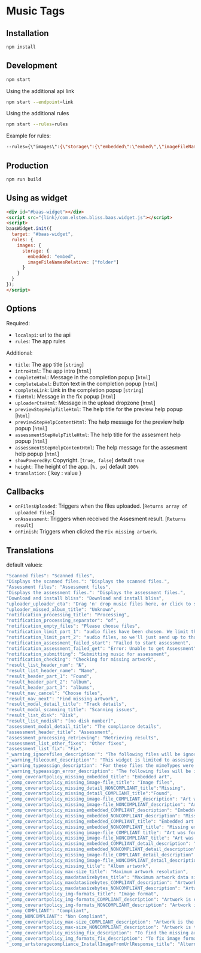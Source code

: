# Music Tags

## Installation

```bash
npm install
```

## Development

```bash
npm start
```

Using the additional api link

```bash
npm start --endpoint=link
```

Using the additional rules

```bash
npm start --rules=rules
```

Example for rules:

```bash
--rules={\"images\":{\"storage\":{\"embedded\":\"embed\",\"imageFileNamesRelative\":[\"folder\"]},\"maxHeight\":900,\"maxWidth\":900,\"maxDataSizeBytes\":600000,\"permittedFormats\":[\"jpeg\"]}}
```

## Production

```bash
npm run build
```

## Using as widget

```html
<div id="#baas-widget"></div>
<script src="{link}/com.elsten.bliss.baas.widget.js"></script>
<script>
baasWidget.init({
  target: "#baas-widget",
  rules: {
    images: {
      storage: {
        embedded: "embed",
        imageFileNamesRelative: ["folder"]
      }
    }
  }
});
</script>
```

## Options

Required:

*   `localapi`: url to the api
*   `rules`: The app rules

Additional:

*   `title`: The app title [`string`]
*   `introHtml`: The app intro [`html`]
*   `completeHtml`: Message in the completion popup [`html`]
*   `completeLabel`: Button text in the completion popup [`html`]
*   `completeLink`: Link in the completion popup [`string`]
*   `fixHtml`: Message in the fix popup [`html`]
*   `uploaderCtaHtml`: Message in the upload dropzone [`html`]
*   `previewStepHelpTitleHtml`: The help title for the preview help popup [`html`]
*   `previewStepHelpContentHtml`: The help message for the preview help popup [`html`]
*   `assessmentStepHelpTitleHtml`: The help title for the assesment help popup [`html`]
*   `assessmentStepHelpContentHtml`: The help message for the assesment help popup [`html`]
*   `showPoweredBy`: Copyright. [`true, false`] default `true`
*   `height`: The height of the app. [`%, px`] default `100%`
*   `translation`: { key : value }

## Callbacks

*   `onFilesUploaded`: Triggers when the files uploaded. [`Returns array of uploaded files`]
*   `onAssessment`: Triggers when received the Assesment result. [`Returns result`]
*   `onFinish`: Triggers when clicked the `Fix missing artwork`.

## Translations

default values:

```javascript
"Scanned files": "Scanned files",
"Displays the scanned files.": "Displays the scanned files.",
"Assessment files": "Assessment files",
"Displays the assessment files.": "Displays the assessment files.",
"Download and install bliss": "Download and install bliss",
"uploader_uploader_cta": "Drag 'n' drop music files here, or click to select",
"uploader_missed_album_title": "Unknown",
"notification_processing_title": "Processing",
"notification_processing_separator": "of",
"notification_empty_files": "Please choose files",
"notification_limit_part_1": "audio files have been chosen. We limit this demo to the assessment of",
"notification_limit_part_2": "audio files, so we'll just send up to that number, whole albums only.",
"notification_assessment_failed_start": "Failed to start assessment",
"notification_assessment_failed_get": "Error: Unable to get Assessment",
"notification_submitting": "Submitting music for assessment",
"notification_checking": "Checking for missing artwork",
"result_list_header_num": "№",
"result_list_header_name": "Name",
"result_header_part_1": "Found",
"result_header_part_2": "album",
"result_header_part_3": "albums",
"result_nav_cancel": "Choose files",
"result_nav_next": "Find missing artwork",
"result_modal_detail_title": "Track details",
"result_modal_scanning_title": "Scanning issues",
"result_list_disk": "Disk",
"result_list_nodisk": "[no disk number]",
"assessment_modal_detail_title": "The compliance details",
"assessment_header_title": "Assessment",
"assessment_processing_retrieving": "Retrieving results",
"assessment_list_other_fixes": "Other fixes",
"assessment_list_fix": "Fix",
"_warning_ignorefiles_description'": "The following files will be ignored:",
"_warning_filecount_description'": "This widget is limited to assesing up to sixty music files, rounded down to the nearest full album. We ignored:",
"_warning_typeassign_description": "For these files the mimeTypes were generated by file extension:",
"_warning_typeassign_error_description": "The following files will be ignored, we can't get a mimeType of files:",
"_comp_coverartpolicy_missing_embedded_title": "Embedded art",
"_comp_coverartpolicy_missing_image-file_title": "Image files",
"_comp_coverartpolicy_missing_detail_NONCOMPLIANT_title":"Missing",
"_comp_coverartpolicy_missing_detail_COMPLIANT_title":"Found",
"_comp_coverartpolicy_missing_image-file_COMPLIANT_description": "Art was found at",
"_comp_coverartpolicy_missing_image-file_NONCOMPLIANT_description": "Art was missing at",
"_comp_coverartpolicy_missing_embedded_COMPLIANT_description": "Embedded art was found in",
"_comp_coverartpolicy_missing_embedded_NONCOMPLIANT_description": "Missing embedded art from",
"_comp_coverartpolicy_missing_embedded_COMPLIANT_title": "Embedded art was found",
"_comp_coverartpolicy_missing_embedded_NONCOMPLIANT_title": "Missing embedded art",
"_comp_coverartpolicy_missing_image-file_COMPLIANT_title": "Art was found",
"_comp_coverartpolicy_missing_image-file_NONCOMPLIANT_title": "Art was missing",
"_comp_coverartpolicy_missing_embedded_COMPLIANT_detail_description": "Embedded art was found in:",
"_comp_coverartpolicy_missing_embedded_NONCOMPLIANT_detail_description": "Missing embedded art from:",
"_comp_coverartpolicy_missing_image-file_COMPLIANT_detail_description": "Art was found at:",
"_comp_coverartpolicy_missing_image-file_NONCOMPLIANT_detail_description": "Art was missing at:",
"_comp_coverartpolicy_missing_title": "Album artwork",
"_comp_coverartpolicy_max-size_title": "Maximum artwork resolution",
"_comp_coverartpolicy_maxdatasizebytes_title": "Maximum artwork data size",
"_comp_coverartpolicy_maxdatasizebytes_COMPLIANT_description": "Artwork is under the maximum size.",
"_comp_coverartpolicy_maxdatasizebytes_NONCOMPLIANT_description": "Artwork is too large.",
"_comp_coverartpolicy_img-formats_title": "Image format",
"_comp_coverartpolicy_img-formats_COMPLIANT_description": "Artwork is encoded in an acceptable format.",
"_comp_coverartpolicy_img-formats_NONCOMPLIANT_description": "Artwork is encoded in an unacceptable format.",
"_comp_COMPLIANT": "Compliant",
"_comp_NONCOMPLIANT": "Non Compliant",
"_comp_coverartpolicy_max-size_COMPLIANT_description": "Artwork is the correct size",
"_comp_coverartpolicy_max-size_NONCOMPLIANT_description": "Artwork is the incorrect size",
"_comp_coverartpolicy_missing_fix_description": "To find the missing artwork for your albums",
"_comp_coverartpolicy_img_formats_fix_description": "To fix image formats in your music library",
"_comp_artstoragecompliance_InstallImageFromUrlResponse_title": "Alternative art"
```